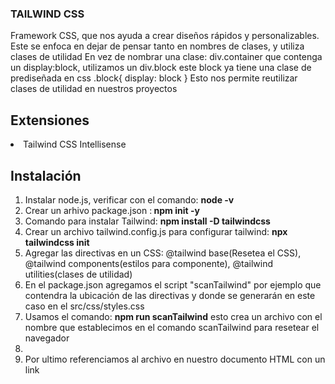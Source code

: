 <div aling="center">
<h3>TAILWIND CSS</h3>
</div>
<p>Framework CSS, que nos ayuda a crear diseños rápidos y personalizables.
Este se enfoca en dejar de pensar tanto en nombres de clases, y utiliza clases de utilidad
En vez de nombrar una clase: div.container que contenga un display:block, utilizamos un div.block este block ya tiene una clase de prediseñada en css .block{ display: block }
Esto nos permite reutilizar clases de utilidad en nuestros proyectos</p>

## Extensiones

<li>Tailwind CSS Intellisense</li>

## Instalación 
<ol>
    <li>Instalar node.js, verificar con el comando: <b>node -v</b></li>
    <li>Crear un arhivo package.json :<b> npm init -y </b></li>
    <li>Comando para instalar Tailwind: <b>npm install -D tailwindcss</b></li>
    <li>Crear un archivo tailwind.config.js para configurar tailwind: <b>npx tailwindcss init</b></li>
    <li>Agregar las directivas en un CSS: @tailwind base(Resetea el CSS), @tailwind components(estilos para componente), @tailwind utilities(clases de utilidad)</li>
    <li>En el package.json agregamos el script "scanTailwind" por ejemplo que contendra la ubicación de las directivas y donde se generarán en este caso en el src/css/styles.css</li>
    <li>Usamos el comando: <b>npm run scanTailwind</b> esto crea un archivo con el nombre que establecimos en el comando scanTailwind para resetear el navegador</li>
    <li>
    <li>Por ultimo referenciamos al archivo en nuestro documento HTML con un link</li>
</ol>
